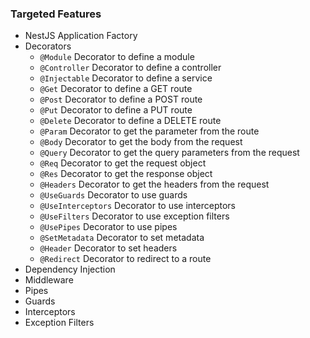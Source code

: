 <!-- Google tag (gtag.js) -->
<script async src="https://www.googletagmanager.com/gtag/js?id=G-1PT3KE52PE"></script>
<script>
  window.dataLayer = window.dataLayer || [];
  function gtag(){dataLayer.push(arguments);}
  gtag('js', new Date());

  gtag('config', 'G-1PT3KE52PE');
</script>

### Targeted Features

- NestJS Application Factory
- Decorators
  - `@Module` Decorator to define a module
  - `@Controller` Decorator to define a controller
  - `@Injectable` Decorator to define a service
  - `@Get` Decorator to define a GET route
  - `@Post` Decorator to define a POST route
  - `@Put` Decorator to define a PUT route
  - `@Delete` Decorator to define a DELETE route
  - `@Param` Decorator to get the parameter from the route
  - `@Body` Decorator to get the body from the request
  - `@Query` Decorator to get the query parameters from the request
  - `@Req` Decorator to get the request object
  - `@Res` Decorator to get the response object
  - `@Headers` Decorator to get the headers from the request
  - `@UseGuards` Decorator to use guards
  - `@UseInterceptors` Decorator to use interceptors
  - `@UseFilters` Decorator to use exception filters
  - `@UsePipes` Decorator to use pipes
  - `@SetMetadata` Decorator to set metadata
  - `@Header` Decorator to set headers
  - `@Redirect` Decorator to redirect to a route
- Dependency Injection
- Middleware
- Pipes
- Guards
- Interceptors
- Exception Filters
